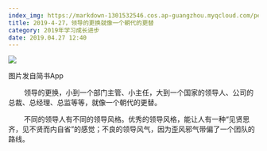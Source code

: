 ```yaml
---
index_img: https://markdown-1301532546.cos.ap-guangzhou.myqcloud.com/peipei_blog/20210921144804.jpeg
title: 2019-4-27，领导的更换就像一个朝代的更替
category: 2019年学习成长进步
date: 2019.04.27 12:40
---
```


![](https://markdown-1301532546.cos.ap-guangzhou.myqcloud.com/peipei_blog/20210921144804.jpeg)  

图片发自简书App

        领导的更换，小到一个部门主管、小主任，大到一个国家的领导人、公司的总裁、总经理、总监等等，就像一个朝代的更替。  

        不同的领导人有不同的领导风格。优秀的领导风格，能让人有一种“见贤思齐，见不贤而内自省”的感觉；不良的领导风气，因为歪风邪气带偏了一个团队的路线。